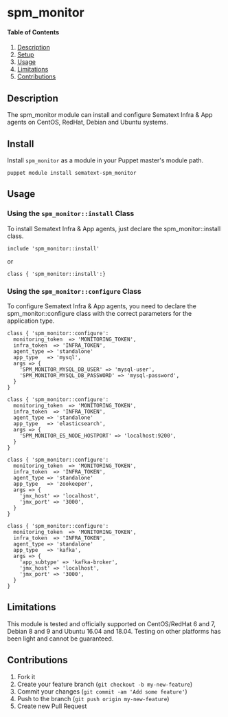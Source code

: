 # spm_monitor

#### Table of Contents

1. [Description](#description)
2. [Setup](#setup)
3. [Usage](#usage)
4. [Limitations](#limitations)
5. [Contributions](#contributions)

## Description

The spm_monitor module can install and configure Sematext Infra & App agents on
CentOS, RedHat, Debian and Ubuntu systems.

## Install

Install `spm_monitor` as a module in your Puppet master's module path.

    puppet module install sematext-spm_monitor


## Usage

### Using the `spm_monitor::install` Class

To install Sematext Infra & App agents, just declare the spm_monitor::install class.

```puppet
include 'spm_monitor::install'
```

or

``` puppet
class { 'spm_monitor::install':}
```

### Using the `spm_monitor::configure` Class

To configure Sematext Infra & App agents, you need to declare the spm_monitor::configure class
with the correct parameters for the application type.

``` puppet
class { 'spm_monitor::configure':
  monitoring_token  => 'MONITORING_TOKEN',
  infra_token  => 'INFRA_TOKEN',
  agent_type => 'standalone'
  app_type   => 'mysql',
  args => {
    'SPM_MONITOR_MYSQL_DB_USER' => 'mysql-user',
    'SPM_MONITOR_MYSQL_DB_PASSWORD' => 'mysql-password',
  }
}

class { 'spm_monitor::configure':
  monitoring_token  => 'MONITORING_TOKEN',
  infra_token  => 'INFRA_TOKEN',
  agent_type => 'standalone'
  app_type   => 'elasticsearch',
  args => {
    'SPM_MONITOR_ES_NODE_HOSTPORT' => 'localhost:9200',
  }
}

class { 'spm_monitor::configure':
  monitoring_token  => 'MONITORING_TOKEN',
  infra_token  => 'INFRA_TOKEN',
  agent_type => 'standalone'
  app_type   => 'zookeeper',
  args => {
    'jmx_host' => 'localhost',
    'jmx_port' => '3000',
  }
}

class { 'spm_monitor::configure':
  monitoring_token  => 'MONITORING_TOKEN',
  infra_token  => 'INFRA_TOKEN',
  agent_type => 'standalone'
  app_type   => 'kafka',
  args => {
    'app_subtype' => 'kafka-broker',
    'jmx_host' => 'localhost',
    'jmx_port' => '3000',
  }
}
```

## Limitations

This module is tested and officially supported on CentOS/RedHat 6 and 7, Debian 8 and 9 and Ubuntu 16.04 and 18.04.
Testing on other platforms has been light and cannot be guaranteed.

## Contributions

1. Fork it
2. Create your feature branch (`git checkout -b my-new-feature`)
3. Commit your changes (`git commit -am 'Add some feature'`)
4. Push to the branch (`git push origin my-new-feature`)
5. Create new Pull Request